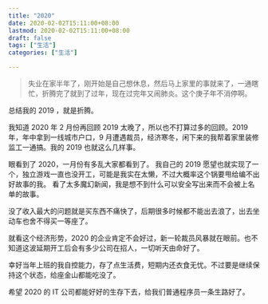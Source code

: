 ```yaml
---
title: "2020"
date: 2020-02-02T15:11:00+08:00
lastmod: 2020-02-02T15:11:00+08:00
draft: false
tags: ["生活"]
categories: ["生活"]

---
```


> 失业在家半年了，刚开始是自己想休息，然后马上家里的事就来了，一通瞎忙，折腾完了就到了过年，现在过完年又闹肺炎。这个庚子年不消停啊。

总结我的 2019 ，就是折腾。

我知道 2020 年 2 月份再回顾 2019 太晚了，所以也不打算过多的回顾。2019 年，年中拿到一线城市户口，9 月遭遇裁员，经济寒冬，闲下来的我帮着家里装修监工一通搞。我的 2019 也就这么几样事。

眼看到了 2020，一月份有多乱大家都看到了。
我自己的 2019 愿望也就实现了一个，独立游戏一直也没开工，可能是我实在太懒，不过大概率这个锅要甩给编不出好故事的我。
看了太多魔幻新闻，我是想不到什么可以安全写出来而不会被上名单的故事。

没了收入最大的问题就是买东西不痛快了，后期很多时候都不能出去浪了，出去坐动车也舍不得买一等座了。

就看这个经济形势，2020 的企业肯定不会好过，新一轮裁员风暴就在眼前。也不知道这波延期开工后会有多少公司在招人，一切听天由命好了。

幸好当年上班的我自控能力，存了点生活费，短期内还衣食无忧。不过要是继续保持这个状态，给座金山都能吃没了。

希望 2020 的 IT 公司都能好好的生存下去，给我们普通程序员一条生路好了。
